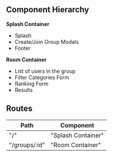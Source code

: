 ## Component Hierarchy

**Splash Container**
  - Splash
  - Create/Join Group Modals
  - Footer

**Room Container**
  - List of users in the group
  - Filter Categories Form
  - Ranking Form
  - Results 

## Routes

|       Path       |      Component         |
|------------------|------------------------|
| "/"              | "Splash Container"     |
| "/groups/:id"    | "Room Container"       |
